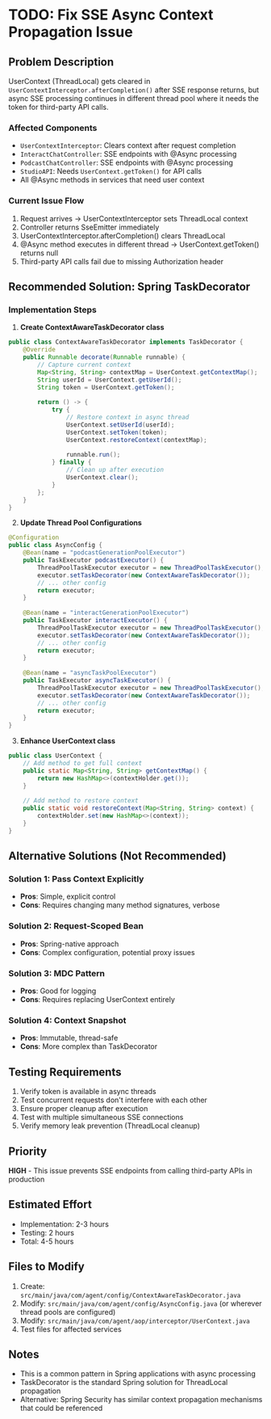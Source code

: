 # TODO: Fix SSE Async Context Propagation Issue

## Problem Description
UserContext (ThreadLocal) gets cleared in `UserContextInterceptor.afterCompletion()` after SSE response returns, but async SSE processing continues in different thread pool where it needs the token for third-party API calls.

### Affected Components
- `UserContextInterceptor`: Clears context after request completion
- `InteractChatController`: SSE endpoints with @Async processing  
- `PodcastChatController`: SSE endpoints with @Async processing
- `StudioAPI`: Needs `UserContext.getToken()` for API calls
- All @Async methods in services that need user context

### Current Issue Flow
1. Request arrives → UserContextInterceptor sets ThreadLocal context
2. Controller returns SseEmitter immediately
3. UserContextInterceptor.afterCompletion() clears ThreadLocal
4. @Async method executes in different thread → UserContext.getToken() returns null
5. Third-party API calls fail due to missing Authorization header

## Recommended Solution: Spring TaskDecorator

### Implementation Steps
1. **Create ContextAwareTaskDecorator class**
```java
public class ContextAwareTaskDecorator implements TaskDecorator {
    @Override
    public Runnable decorate(Runnable runnable) {
        // Capture current context
        Map<String, String> contextMap = UserContext.getContextMap();
        String userId = UserContext.getUserId();
        String token = UserContext.getToken();
        
        return () -> {
            try {
                // Restore context in async thread
                UserContext.setUserId(userId);
                UserContext.setToken(token);
                UserContext.restoreContext(contextMap);
                
                runnable.run();
            } finally {
                // Clean up after execution
                UserContext.clear();
            }
        };
    }
}
```

2. **Update Thread Pool Configurations**
```java
@Configuration
public class AsyncConfig {
    @Bean(name = "podcastGenerationPoolExecutor")
    public TaskExecutor podcastExecutor() {
        ThreadPoolTaskExecutor executor = new ThreadPoolTaskExecutor();
        executor.setTaskDecorator(new ContextAwareTaskDecorator());
        // ... other config
        return executor;
    }
    
    @Bean(name = "interactGenerationPoolExecutor")
    public TaskExecutor interactExecutor() {
        ThreadPoolTaskExecutor executor = new ThreadPoolTaskExecutor();
        executor.setTaskDecorator(new ContextAwareTaskDecorator());
        // ... other config
        return executor;
    }
    
    @Bean(name = "asyncTaskPoolExecutor")
    public TaskExecutor asyncTaskExecutor() {
        ThreadPoolTaskExecutor executor = new ThreadPoolTaskExecutor();
        executor.setTaskDecorator(new ContextAwareTaskDecorator());
        // ... other config
        return executor;
    }
}
```

3. **Enhance UserContext class**
```java
public class UserContext {
    // Add method to get full context
    public static Map<String, String> getContextMap() {
        return new HashMap<>(contextHolder.get());
    }
    
    // Add method to restore context
    public static void restoreContext(Map<String, String> context) {
        contextHolder.set(new HashMap<>(context));
    }
}
```

## Alternative Solutions (Not Recommended)

### Solution 1: Pass Context Explicitly
- **Pros**: Simple, explicit control
- **Cons**: Requires changing many method signatures, verbose

### Solution 2: Request-Scoped Bean
- **Pros**: Spring-native approach
- **Cons**: Complex configuration, potential proxy issues

### Solution 3: MDC Pattern
- **Pros**: Good for logging
- **Cons**: Requires replacing UserContext entirely

### Solution 4: Context Snapshot
- **Pros**: Immutable, thread-safe
- **Cons**: More complex than TaskDecorator

## Testing Requirements
1. Verify token is available in async threads
2. Test concurrent requests don't interfere with each other
3. Ensure proper cleanup after execution
4. Test with multiple simultaneous SSE connections
5. Verify memory leak prevention (ThreadLocal cleanup)

## Priority
**HIGH** - This issue prevents SSE endpoints from calling third-party APIs in production

## Estimated Effort
- Implementation: 2-3 hours
- Testing: 2 hours
- Total: 4-5 hours

## Files to Modify
1. Create: `src/main/java/com/agent/config/ContextAwareTaskDecorator.java`
2. Modify: `src/main/java/com/agent/config/AsyncConfig.java` (or wherever thread pools are configured)
3. Modify: `src/main/java/com/agent/aop/interceptor/UserContext.java`
4. Test files for affected services

## Notes
- This is a common pattern in Spring applications with async processing
- TaskDecorator is the standard Spring solution for ThreadLocal propagation
- Alternative: Spring Security has similar context propagation mechanisms that could be referenced